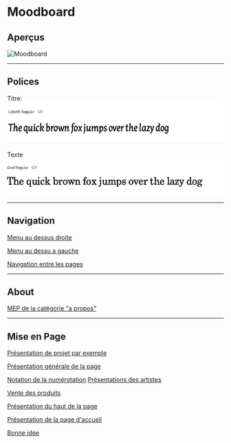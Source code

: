 # Moodboard

## Aperçus 

![Moodboard](./img/moodboard.png)

***
## Polices

Titre:
![h1](./img/p1.png)

Texte
![txt](./img/p2.png)

***
## Navigation

<a href="https://www.behance.net/gallery/109313935/Web-Design?tracking_source=search_projects_recommended%7Cmusicien%20web">Menu au dessus droite</a>

<a href="https://www.behance.net/gallery/97710823/Travel-Web-Design?tracking_source=search_projects_recommended%7Cmusicien%20web">Menu au dessu a gauche</a>

<a href="https://www.behance.net/gallery/97710823/Travel-Web-Design?tracking_source=search_projects_recommended%7Cmusicien%20web">Navigation entre les pages</a>

***
## About

<a href="https://www.behance.net/gallery/90466505/Never-Same-Sky-Music-Band-Website?tracking_source=search_projects_recommended%7Cmusician%20website"> MEP de la catégorie "a propos"</a>

***
## Mise en Page

<a href="https://www.behance.net/gallery/94988085/Fiberglass-pool-manufacturer?tracking_source=project_owner_other_projects">Présentation de projet par exemple</a>

<a href="https://www.behance.net/gallery/93615935/Monatik-website-concept?tracking_source=search_projects_recommended%7Cmusician%20website">Présentation générale de la page</a>

<a href="https://www.behance.net/gallery/105506023/Musician-website-design?tracking_source=search_projects_recommended%7Cmusician%20website">Notation de la numérotation</a>
<a href="https://www.behance.net/gallery/95237273/Don-diablo-website-concept?tracking_source=search_projects_recommended%7Cmusician%20website">Présentations des artistes</a>

<a href="https://www.behance.net/gallery/113683693/The-website-of-the-musician?tracking_source=search_projects_recommended%7Cmusician%20website">Vente des produits</a>

<a href="https://www.fiverr.com/amityventures/artist-wix-website-design?context_referrer=search_gigs&source=top-bar&ref_ctx_id=9d1b8d1a-fa01-4f72-bcd4-17b17c33dde6&pckg_id=1&pos=1&context_type=auto&funnel=ac554a0e-e710-4cc5-b647-c9cf02639633">Présentation du haut de la page</a>

<a href="https://www.fiverr.com/sunnycarter/design-a-website-for-musicians?context_referrer=search_gigs&source=top-bar&ref_ctx_id=36ea703c-9ef6-432e-b211-f7579fb48952&pckg_id=1&pos=2&context_type=auto&funnel=7a770ba7-eea3-435c-8a20-63085485bf50&ref=pro%3Aany">Présentation de la page d'accueil</a>

<a href="https://www.fiverr.com/rongdhusor_ty/install-update-fix-bugs-in-your-wordpress-site?context_referrer=search_gigs&source=top-bar&ref_ctx_id=85ff7441-6f29-4557-ae8c-d3a91a72d94f&pckg_id=3&pos=1&tier_selection=recommended&filtered_price=806.43%2C50000&context_type=auto&funnel=a5b6ba2e-9750-4782-a921-c1d617f021ca&ref=pro%3Aany%7Cgig_price_range%3A700%2C50000&extra_fast=true">Bonne idée</a>